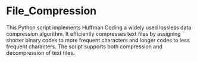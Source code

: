 # File_Compression
This Python script implements Huffman Coding a widely used lossless data compression algorithm.  It efficiently compresses text files by assigning shorter binary codes to more frequent characters and longer codes to less frequent characters. The script supports both compression and decompression of text files.
